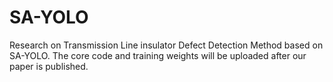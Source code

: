 # SA-YOLO
Research on Transmission Line insulator Defect Detection Method based on SA-YOLO. The core code and training weights will be uploaded after our paper is published.
